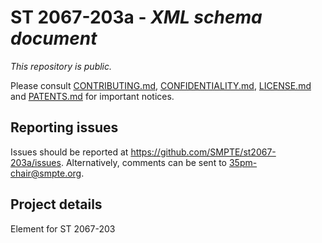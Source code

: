 # ST 2067-203a - _XML schema document_ 

_This repository is public._ 

Please consult [CONTRIBUTING.md](./CONTRIBUTING.md), [CONFIDENTIALITY.md](./CONFIDENTIALITY.md), [LICENSE.md](./LICENSE.md) and [PATENTS.md](./PATENTS.md) for important notices.

## Reporting issues

Issues should be reported at <https://github.com/SMPTE/st2067-203a/issues>. Alternatively, comments can be sent to 35pm-chair@smpte.org.

## Project details

Element for ST 2067-203
